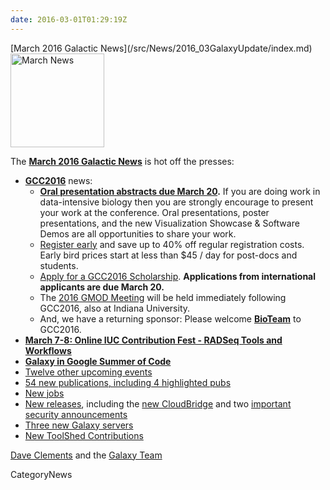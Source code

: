 ```yaml
---
date: 2016-03-01T01:29:19Z
---
```

<div class='newsItemHeader'>[March 2016 Galactic News](/src/News/2016_03GalaxyUpdate/index.md)</div>

<div class='right'>
<a href='/GalaxyUpdates/2016_03'><img src='/Images/GalaxyLogos/GalaxyNews.png' alt='March News' width=150 /></a><br />
</div>

The **[March 2016 Galactic News](/src/GalaxyUpdates/2016_03/index.md)** is hot off the presses:

* **[GCC2016](/src/GalaxyUpdates/2016_03/index.md#gcc2016)** news:
  * **[Oral presentation abstracts due March 20](/src/GalaxyUpdates/2016_03/index.md#gcc2016-abstract-submission-deadlines).** If you are doing work in data-intensive biology then you are strongly encourage to present your work at the conference.  Oral presentations, poster presentations, and the new Visualization Showcase & Software Demos are all opportunities to share your work.
  * [Register early](/src/GalaxyUpdates/2016_03/index.md#gcc2016-early-registration) and save up to 40% off regular registration costs. Early bird prices start at less than $45 / day for post-docs and students.
  * [Apply for a GCC2016 Scholarship](/src/GalaxyUpdates/2016_03/index.md#scholarships-international-application-deadline-is-march-20). **Applications from international applicants are due March 20.**
  * The [2016 GMOD Meeting](/src/GalaxyUpdates/2016_03/index.md#gmod-meeting-june-30---july-1) will be held immediately following GCC2016, also at Indiana University.
  * And, we have a returning sponsor: Please welcome **[BioTeam](/src/GalaxyUpdates/2016_03/index.md#sponsors)** to GCC2016.   
* **[March 7-8: Online IUC Contribution Fest - RADSeq Tools and Workflows](/src/GalaxyUpdates/2016_03/index.md#march-7-8-online-iuc-contribution-fest---radseq-tools-and-workflows)**
* **[Galaxy in Google Summer of Code](/src/GalaxyUpdates/2016_03/index.md#galaxy-in-google-summer-of-code)**
* [Twelve other upcoming events](/src/GalaxyUpdates/2016_03/index.md#upcoming-events)
* [54 new publications, including 4 highlighted pubs](/src/GalaxyUpdates/2016_03/index.md#new-papers)
* [New jobs](/src/GalaxyUpdates/2016_03/index.md#whos-hiring)
* [New releases](/src/GalaxyUpdates/2016_03/index.md#releases), including the [new CloudBridge](/GalaxyUpdates/2016_03#cloudbridge-010) and two [important security announcements](/src/GalaxyUpdates/2016_03/index.md#security-announcements)
* [Three new Galaxy servers](/src/GalaxyUpdates/2016_03/index.md#new-public-galaxy-servers)
* [New ToolShed Contributions](/src/GalaxyUpdates/2016_03/index.md#toolshed-contributions)

[Dave Clements](/src/DaveClements/index.md) and the [Galaxy Team](/src/GalaxyTeam/index.md)


CategoryNews
